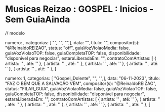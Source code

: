 
# Musicas Reizao : GOSPEL : Inicios - Sem GuiaAinda

// modelo

numero: , categorias: [ "", "", "",], data: "", titulo: "", compositor(s): "@ReinaldoREIZAO", status: "off", guiaVozViolaoMedia: false, guiaVozViolaoTOP: false,  guiaCompletaTOP: false, disponibilidade: "disponivel para negociar", estaraLiberadaEm: "", contratoComArtistas: [ { artista: '' , até: '' }, { artista: '' , até: '' }, { artista: '' , até: '' }, { artista: '' , até: '' }, { artista: '' , até: '' }, ]

numero: 1, categorias: [ "Gospel_Dolente", "", "",], data: "06-11-2023", titulo: "FAZ O BEM QUE A SALVAÇÃO VÊM", compositor(s): "@ReinaldoREIZAO", status: "FILAR_GUIA", guiaVozViolaoMedia: false, guiaVozViolaoTOP: false,  guiaCompletaTOP: false, disponibilidade: "disponivel para negociar", estaraLiberadaEm: "", contratoComArtistas: [ { artista: '' , até: '' }, { artista: '' , até: '' }, { artista: '' , até: '' }, { artista: '' , até: '' }, { artista: '' , até: '' }, ]





